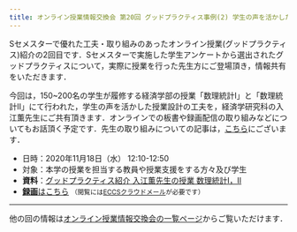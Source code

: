 ```yaml
---
title: オンライン授業情報交換会 第20回 グッドプラクティス事例(2) 学生の声を活かした授業設計の工夫
---
```


Sセメスターで優れた工夫・取り組みのあったオンライン授業(グッドプラクティス)紹介の2回目です．Sセメスターで実施した学生アンケートから選出されたグッドプラクティスについて，実際に授業を行った先生方にご登場頂き，情報共有をいただきます．

今回は，150~200名の学生が履修する経済学部の授業「数理統計I」と「数理統計II」にて行われた，学生の声を活かした授業設計の工夫を，経済学研究科の入江薫先生にご共有頂きます．オンラインでの板書や録画配信の取り組みなどについてもお話頂く予定です．先生の取り組みについての記事は，[こちら](/good-practice/interview/irie)にございます．

- 日時：2020年11月18日（水） 12:10-12:50
- 対象：本学の授業を担当する教員や授業支援をする方々及び学生
- **資料**：[グッドプラクティス紹介 入江薫先生の授業 数理統計I，II](/good-practice/interview/irie)
- [**録画**はこちら](https://sites.google.com/g.ecc.u-tokyo.ac.jp/utelecon-movies/events-luncheon-2020A/2020-11-18) <small>（閲覧には[ECCSクラウドメール](/eccs_cloud_email)が必要です）</small>

---

他の回の情報は[オンライン授業情報交換会の一覧ページ](/events/luncheon/)からご覧いただけます．
